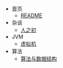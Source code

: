 * 首页
    * [README](README.md)
* 杂谈
  * [人之初](helloword.md)
* JVM
  * [虚拟机](JVM.md)
* 算法
  * [算法与数据结构](algorithm.md)
